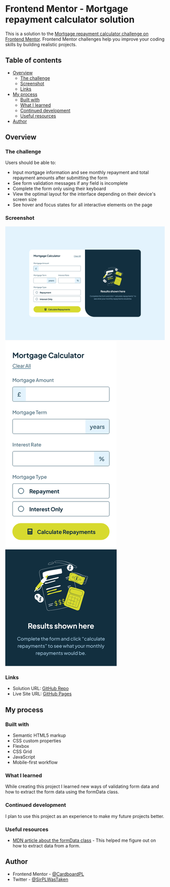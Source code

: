 # Frontend Mentor - Mortgage repayment calculator solution

This is a solution to the [Mortgage repayment calculator challenge on Frontend Mentor](https://www.frontendmentor.io/challenges/mortgage-repayment-calculator-Galx1LXK73). Frontend Mentor challenges help you improve your coding skills by building realistic projects. 

## Table of contents

- [Overview](#overview)
  - [The challenge](#the-challenge)
  - [Screenshot](#screenshot)
  - [Links](#links)
- [My process](#my-process)
  - [Built with](#built-with)
  - [What I learned](#what-i-learned)
  - [Continued development](#continued-development)
  - [Useful resources](#useful-resources)
- [Author](#author)

## Overview

### The challenge

Users should be able to:

- Input mortgage information and see monthly repayment and total repayment amounts after submitting the form
- See form validation messages if any field is incomplete
- Complete the form only using their keyboard
- View the optimal layout for the interface depending on their device's screen size
- See hover and focus states for all interactive elements on the page

### Screenshot

![](./screenshots/desktop-preview.png)
![](./screenshots/mobile-preview.png)

### Links

- Solution URL: [GitHub Repo](https://github.com/CardboardPL/Frontend-Mentor-Mortgage-repayment-calculator)
- Live Site URL: [GitHub Pages](https://cardboardpl.github.io/Frontend-Mentor-Mortgage-repayment-calculator/)

## My process

### Built with

- Semantic HTML5 markup
- CSS custom properties
- Flexbox
- CSS Grid
- JavaScript
- Mobile-first workflow

### What I learned

While creating this project I learned new ways of validating form data and how to extract the form data using the formData class.

### Continued development

I plan to use this project as an experience to make my future projects better.

### Useful resources

- [MDN article about the formData class](https://developer.mozilla.org/en-US/docs/Web/API/FormData) - This helped me figure out on how to extract data from a form.

## Author

- Frontend Mentor - [@CardboardPL](https://www.frontendmentor.io/profile/CardboardPL)
- Twitter - [@SirPLWasTaken](https://www.twitter.com/yourusername)